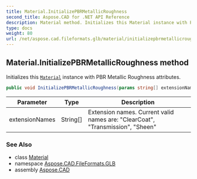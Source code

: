```yaml
---
title: Material.InitializePBRMetallicRoughness
second_title: Aspose.CAD for .NET API Reference
description: Material method. Initializes this Material instance with PBR Metallic Roughness attributes
type: docs
weight: 80
url: /net/aspose.cad.fileformats.glb/material/initializepbrmetallicroughness/
---
```

## Material.InitializePBRMetallicRoughness method

Initializes this [`Material`](../) instance with PBR Metallic Roughness attributes.

```csharp
public void InitializePBRMetallicRoughness(params string[] extensionNames)
```

| Parameter | Type | Description |
| --- | --- | --- |
| extensionNames | String[] | Extension names. Current valid names are: "ClearCoat", "Transmission", "Sheen" |

### See Also

* class [Material](../)
* namespace [Aspose.CAD.FileFormats.GLB](../../material/)
* assembly [Aspose.CAD](../../../)


